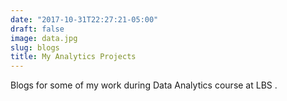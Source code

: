 ```yaml
---
date: "2017-10-31T22:27:21-05:00"
draft: false
image: data.jpg
slug: blogs
title: My Analytics Projects
---
```


Blogs for some of my work during Data Analytics course at LBS .